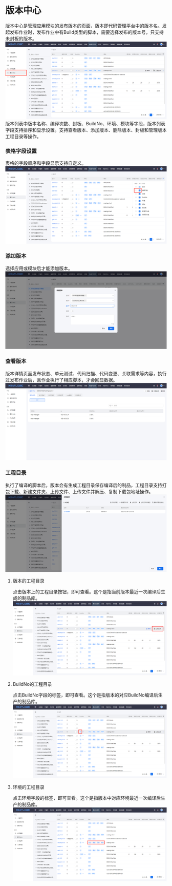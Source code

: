 # 版本中心
版本中心是管理应用模块的发布版本的页面，版本即代码管理平台中的版本名。发起发布作业时，发布作业中有Build类型的脚本，需要选择发布的版本号，只支持未封板的版本。
![](images/版本中心.png)
版本列表中版本名称、编译次数、封板、BuildNo、环境、模块等字段，版本列表字段支持排序和显示设置。支持查看版本、添加版本、删除版本、封板和管理版本工程目录等操作。

### 表格字段设置
表格的字段顺序和字段显示支持自定义。
![](images/版本中心_表格字段设置.png)

### 添加版本
选择应用或模块后才能添加版本。
![](images/版本中心_添加.png)

### 查看版本
版本详情页面发布状态、单元测试、代码扫描、代码变更、关联需求等内容，执行过发布作业后，且作业执行了相应脚本，才会回显数据。
![](images/版本中心_版本详情.png)

### 工程目录
执行了编译的脚本后，版本会有生成工程目录保存编译后的制品，工程目录支持打包下载、新建文件夹、上传文件、上传文件并解压、复制下载包地址操作。
![](images/版本中心_工程目录.png)
1. 版本的工程目录
   
   点击版本上的工程目录按钮，即可查看。这个是指当前版本最近一次编译后生成的制品库。
   ![](images/版本中心_版本工程目录.png)

2. BuildNo的工程目录
   
   点击BuildNo字段的标签，即可查看。这个是指版本的对应BuildNo编译后生产的制品库。
   ![](images/版本中心_BuildNo工程目录.png)

3. 环境的工程目录
   
   点击环境字段的标签，即可查看。这个是指版本中对应环境最近一次编译后生产的制品库。
   ![](images/版本中心_环境工程目录.png)